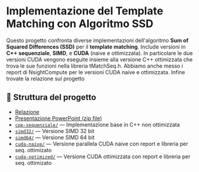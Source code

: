 # Implementazione del Template Matching con Algoritmo SSD

Questo progetto confronta diverse implementazioni dell'algoritmo **Sum of Squared Differences (SSD)** per il **template matching**. Include versioni in **C++ sequenziale**, **SIMD**, e **CUDA** (naive e ottimizzata). 
In particolare le due versioni CUDA vengono eseguite insieme alla versione C++ ottimizzata che trova le sue funzioni nella libreria tMatchSeq.h. Abbiamo anche messo i report di NsightCompute per le versioni CUDA
naive e ottimizzata. Infine trovate la relazione sul progetto

## 📂 Struttura del progetto
- [Relazione](https://github.com/LorenzoPed/SDM_progetto/blob/master/SD_project_final_V2.pdf)
- [Presentazione PowerPoint (zip file)](https://github.com/LorenzoPed/SDM_progetto/blob/master/TEMPLATE-MATCHING-CON-ALGORITMO-SSD.zip)
- [`cpp-sequenziale/`](https://github.com/LorenzoPed/SDM_progetto/blob/master/naive/main.cpp
) — Implementazione base in C++ non ottimizzata
- [`simd32/`](https://github.com/LorenzoPed/SDM_progetto/blob/master/openmp_simd/main_simd32.cpp
) — Versione SIMD 32 bit
- [`simd64/`](https://github.com/LorenzoPed/SDM_progetto/blob/master/openmp_simd/main_simd64.cpp)
   — Versione SIMD 64 bit
- [`cuda-naive/`](https://github.com/LorenzoPed/SDM_progetto/tree/master/report_naive_finale
) — Versione parallela CUDA naive con report e libreria per seq. ottimizato
- [`cuda-optimized/`](https://github.com/LorenzoPed/SDM_progetto/tree/master/report_optimized
) — Versione CUDA ottimizzata con report e libreria per seq. ottimizato
